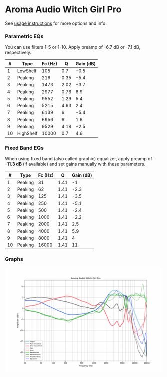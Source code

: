 # Aroma Audio Witch Girl Pro
See [usage instructions](https://github.com/jaakkopasanen/AutoEq#usage) for more options and info.

### Parametric EQs
You can use filters 1-5 or 1-10. Apply preamp of -6.7 dB or -7.1 dB, respectively.

|   # | Type      |   Fc (Hz) |    Q |   Gain (dB) |
|-----|-----------|-----------|------|-------------|
|   1 | LowShelf  |       105 | 0.7  |        -0.5 |
|   2 | Peaking   |       216 | 0.35 |        -5.4 |
|   3 | Peaking   |      1473 | 2.02 |        -3.7 |
|   4 | Peaking   |      2977 | 0.76 |         6.9 |
|   5 | Peaking   |      9552 | 1.29 |         5.4 |
|   6 | Peaking   |      5215 | 4.63 |         2.4 |
|   7 | Peaking   |      6139 | 6    |        -5.4 |
|   8 | Peaking   |      6956 | 6    |         1.6 |
|   9 | Peaking   |      9529 | 4.18 |        -2.5 |
|  10 | HighShelf |     10000 | 0.7  |         4.6 |

### Fixed Band EQs
When using fixed band (also called graphic) equalizer, apply preamp of **-11.3 dB** (if available) and set gains manually with these parameters.

|   # | Type    |   Fc (Hz) |    Q |   Gain (dB) |
|-----|---------|-----------|------|-------------|
|   1 | Peaking |        31 | 1.41 |        -1   |
|   2 | Peaking |        62 | 1.41 |        -2.3 |
|   3 | Peaking |       125 | 1.41 |        -3.5 |
|   4 | Peaking |       250 | 1.41 |        -5.1 |
|   5 | Peaking |       500 | 1.41 |        -2.4 |
|   6 | Peaking |      1000 | 1.41 |        -2.2 |
|   7 | Peaking |      2000 | 1.41 |         2.5 |
|   8 | Peaking |      4000 | 1.41 |         5.9 |
|   9 | Peaking |      8000 | 1.41 |         4   |
|  10 | Peaking |     16000 | 1.41 |        11   |

### Graphs
![](./Aroma%20Audio%20Witch%20Girl%20Pro.png)
